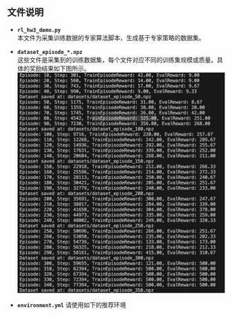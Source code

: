 <!-- README.MD File -->

## 文件说明
- **`rl_hw3_demo.py`**  
  本文件为采集训练数据的专家算法脚本，生成基于专家策略的数据集。

- **`dataset_episode_*.npz`**  
  这些文件是采集到的训练数据集，每个文件对应不同的训练集规模或质量。具体的奖励结果如下图所示。
  ![](reward.png)

- **`environment.yml`**
  请使用如下的推荐环境
  
